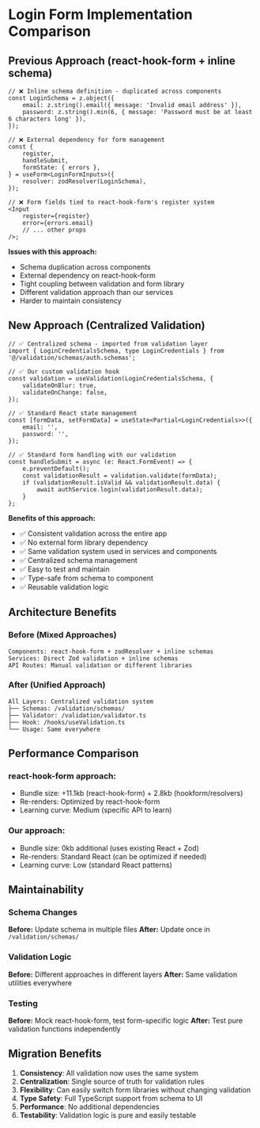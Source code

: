 # Login Form Implementation Comparison

## Previous Approach (react-hook-form + inline schema)

```tsx
// ❌ Inline schema definition - duplicated across components
const LoginSchema = z.object({
    email: z.string().email({ message: 'Invalid email address' }),
    password: z.string().min(6, { message: 'Password must be at least 6 characters long' }),
});

// ❌ External dependency for form management
const {
    register,
    handleSubmit,
    formState: { errors },
} = useForm<LoginFormInputs>({
    resolver: zodResolver(LoginSchema),
});

// ❌ Form fields tied to react-hook-form's register system
<Input
    register={register}
    error={errors.email}
    // ... other props
/>;
```

**Issues with this approach:**

- Schema duplication across components
- External dependency on react-hook-form
- Tight coupling between validation and form library
- Different validation approach than our services
- Harder to maintain consistency

## New Approach (Centralized Validation)

```tsx
// ✅ Centralized schema - imported from validation layer
import { LoginCredentialsSchema, type LoginCredentials } from '@/validation/schemas/auth.schemas';

// ✅ Our custom validation hook
const validation = useValidation(LoginCredentialsSchema, {
    validateOnBlur: true,
    validateOnChange: false,
});

// ✅ Standard React state management
const [formData, setFormData] = useState<Partial<LoginCredentials>>({
    email: '',
    password: '',
});

// ✅ Standard form handling with our validation
const handleSubmit = async (e: React.FormEvent) => {
    e.preventDefault();
    const validationResult = validation.validate(formData);
    if (validationResult.isValid && validationResult.data) {
        await authService.login(validationResult.data);
    }
};
```

**Benefits of this approach:**

- ✅ Consistent validation across the entire app
- ✅ No external form library dependency
- ✅ Same validation system used in services and components
- ✅ Centralized schema management
- ✅ Easy to test and maintain
- ✅ Type-safe from schema to component
- ✅ Reusable validation logic

## Architecture Benefits

### Before (Mixed Approaches)

```
Components: react-hook-form + zodResolver + inline schemas
Services: Direct Zod validation + inline schemas
API Routes: Manual validation or different libraries
```

### After (Unified Approach)

```
All Layers: Centralized validation system
├── Schemas: /validation/schemas/
├── Validator: /validation/validator.ts
├── Hook: /hooks/useValidation.ts
└── Usage: Same everywhere
```

## Performance Comparison

### react-hook-form approach:

- Bundle size: +11.1kb (react-hook-form) + 2.8kb (hookform/resolvers)
- Re-renders: Optimized by react-hook-form
- Learning curve: Medium (specific API to learn)

### Our approach:

- Bundle size: 0kb additional (uses existing React + Zod)
- Re-renders: Standard React (can be optimized if needed)
- Learning curve: Low (standard React patterns)

## Maintainability

### Schema Changes

**Before:** Update schema in multiple files
**After:** Update once in `/validation/schemas/`

### Validation Logic

**Before:** Different approaches in different layers
**After:** Same validation utilities everywhere

### Testing

**Before:** Mock react-hook-form, test form-specific logic
**After:** Test pure validation functions independently

## Migration Benefits

1. **Consistency**: All validation now uses the same system
2. **Centralization**: Single source of truth for validation rules
3. **Flexibility**: Can easily switch form libraries without changing validation
4. **Type Safety**: Full TypeScript support from schema to UI
5. **Performance**: No additional dependencies
6. **Testability**: Validation logic is pure and easily testable

